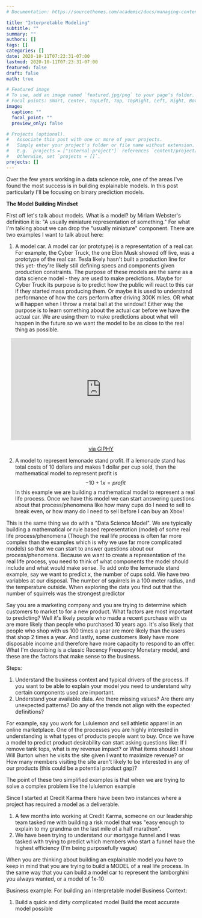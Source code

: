 ```yaml
---
# Documentation: https://sourcethemes.com/academic/docs/managing-content/

title: "Interpretable Modeling"
subtitle: ""
summary: ""
authors: []
tags: []
categories: []
date: 2020-10-11T07:23:31-07:00
lastmod: 2020-10-11T07:23:31-07:00
featured: false
draft: false
math: true

# Featured image
# To use, add an image named `featured.jpg/png` to your page's folder.
# Focal points: Smart, Center, TopLeft, Top, TopRight, Left, Right, BottomLeft, Bottom, BottomRight.
image:
  caption: ""
  focal_point: ""
  preview_only: false

# Projects (optional).
#   Associate this post with one or more of your projects.
#   Simply enter your project's folder or file name without extension.
#   E.g. `projects = ["internal-project"]` references `content/project/deep-learning/index.md`.
#   Otherwise, set `projects = []`.
projects: []
---
```


Over the few years working in a data science role, one of the areas I've found the most success is in building explainable models. In this post particularly I'll be focusing on binary prediction models.

**The Model Building Mindset**

First off let's talk about models. 
What is a model? by Miriam Webster's definition it is: "A usually miniature representation of something."  For what I'm talking about we can drop the "usually miniature" component. 
There are two examples I want to talk about here:
1. A model car. A model car (or prototype) is a representation of a real car. For example, the Cyber Truck, the one Elon Musk showed off live, was a prototype of the real car. Tesla likely hasn't built a production line for this yet- they're likely still defining specs and components given production constraints. The purpose of these models are the same as a data science model - they are used to make predictions. Maybe for Cyber Truck its purpose is to predict how the public will react to this car if they started mass producing them. Or maybe it is used to understand performance of how the cars perform after driving 300K miles. OR what will happen when I throw a metal ball at the window!! Either way the purpose is to learn something about the actual car before we have the actual car. We are using them to make predictions about what will happen in the future so we want the model to be as close to the real thing as possible. 

<span style="display:block;text-align:center">
<iframe src="https://giphy.com/embed/gLREH1v1Z78tJckuii" width="480" height="272" frameBorder="0" class="giphy-embed" allowFullScreen></iframe><p><a href="https://giphy.com/gifs/truck-tesla-pickup-gLREH1v1Z78tJckuii">via GIPHY</a></p>
</span>


2. A model to represent lemonade stand profit. If a lemonade stand has total costs of 10 dollars and makes 1 dollar per cup sold, then the mathematical model to represent profit is $$-10 + 1x = profit$$ In this example we are building a mathematical model to represent a real life process. Once we have this model we can start answering questions about that process/phenomena like how many cups do I need to sell to break even, or how many do I need to sell before I can buy an Xbox! 

This is the same thing we do with a "Data Science Model". We are typically building a mathematical or rule based representation (model) of some real life process/phenomena (Though the real life process is often far more complex than the examples which is why we use far more complicated models) so that we can start to answer questions about our process/phenomena. Because we want to create a representation of the real life process, you need to think of what components the model should include and what would make sense. To add onto the lemonade stand example, say we want to predict x, the number of cups sold. We have two variables at our disposal. The number of squirrels in a 100 meter radius, and the temperature outside. When exploring the data you find out that the number of squirrels was the strongest predictor


Say you are a marketing company and you are trying to determine which customers to market to for a new product. What factors are most important to predicting? Well it's likely people who made a recent purchase with us are more likely than people who purchased 10 years ago. It's also likely that people who shop with us 100 times a year are more likely than the users that shop 2 times a year. And lastly, some customers likely have more disposable income and therefore have more capacity to respond to an offer. What I'm describing is a classic Recency Frequency Monetary model, and these are the factors that make sense to the business.



Steps:
1. Understand the business context and typical drivers of the process. If you want to be able to explain your model you need to understand why certain components used are important.
2. Understand your available data. Are there missing values? Are there any unexpected patterns? Do any of the trends not align with the expected definitions?

For example, say you work for Lululemon and sell athletic apparel in an online marketplace. One of the processes you are highly interested in understanding is what types of products people want to buy. Once we have a model to predict product desirability can start asking questions like: If I remove tank tops, what is my revenue impact? or What items should I show Will Burton when he visits the site given I want to maximize revenue? or How many members visiting the site aren't likely to be interested in any of our products (this could be a potential product gap)? 

The point of these two simplified examples is that when we are trying to solve a complex problem like the lululemon example



Since I started at Credit Karma there have been two instances where a project has required a model as a deliverable. 

1. A few months into working at Credit Karma, someone on our leadership team tasked me with building a risk model that was "easy enough to explain to my grandma on the last mile of a half marathon".
2. We have been trying to understand our mortgage funnel and I was tasked with trying to predict which members who start a funnel have the highest efficiency (I'm being purposefully vague) 

When you are thinking about building an explainable model you have to keep in mind that you are trying to build a MODEL of a real life process. In the same way that you can build a model car to represent the lamborghini you always wanted, or a model of 1x-10 

Business example: 
For building an interpretable model
Business Context:


1. Build a quick and dirty complicated model
Build the most accurate model possible
